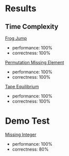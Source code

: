 # Results

## Time Complexity

[Frog Jump](https://github.com/SebastianArriagada/C-work/blob/main/codility/FrogJump.c)
  - performance: 100%
  - correctness: 100%

[Permutation Missing Element](https://github.com/SebastianArriagada/C-work/blob/main/codility/PermMissingElem.c)
  - performance: 100%
  - correctness: 100%

[Tape Equilibrium](https://github.com/SebastianArriagada/C-work/blob/main/codility/TapeEquilibrium.c)
  - performance: 100%
  - correctness: 100%
  
# Demo Test

[Missing Integer](https://github.com/SebastianArriagada/C-work/blob/main/codility/PermMissingElem.c)
  - performance: 100%
  - correctness: 80%
  
 
  
 
